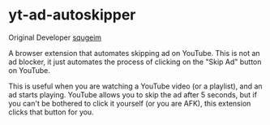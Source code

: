 # yt-ad-autoskipper

Original Developer [squgeim](https://github.com/squgeim)

A browser extension that automates skipping ad on YouTube. This is not an ad blocker, it just automates the process of clicking on the "Skip Ad" button on YouTube.

This is useful when you are watching a YouTube video (or a playlist), and an ad starts playing. YouTube allows you to skip the ad after 5 seconds, but if you can't be bothered to click it yourself (or you are AFK), this extension clicks that button for you.

